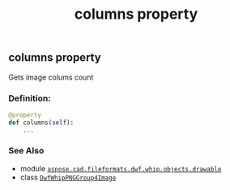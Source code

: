 ﻿---
title: columns property
second_title: Aspose.CAD for Python via .NET API References
description: 
type: docs
weight: 50
url: /python-net/aspose.cad.fileformats.dwf.whip.objects.drawable/dwfwhippnggroup4image/columns/
is_root: false
---

## columns property


Gets image colums count
### Definition:
```python
@property
def columns(self):
    ...
```

### See Also
* module [`aspose.cad.fileformats.dwf.whip.objects.drawable`](../../)
* class [`DwfWhipPNGGroup4Image`](/cad/python-net/aspose.cad.fileformats.dwf.whip.objects.drawable/dwfwhippnggroup4image)
